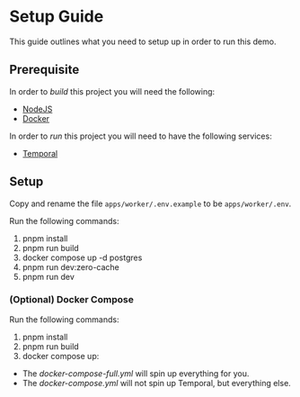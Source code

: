 # Setup Guide

This guide outlines what you need to setup up in order to run this demo.

## Prerequisite

In order to *build* this project you will need the following:

- [NodeJS](https://nodejs.org/en)
- [Docker](https://docs.docker.com/get-started/get-docker/)

In order to *run* this project you will need to have the following services:

- [Temporal](https://docs.temporal.io/cli#start-dev-server)

## Setup

Copy and rename the file `apps/worker/.env.example` to be `apps/worker/.env`.

Run the following commands:
1. pnpm install
1. pnpm run build
1. docker compose up -d postgres
1. pnpm run dev:zero-cache
1. pnpm run dev

### (Optional) Docker Compose

Run the following commands:
1. pnpm install
1. pnpm run build
1. docker compose up:
- The *docker-compose-full.yml* will spin up everything for you.
- The *docker-compose.yml* will not spin up Temporal, but everything else.
